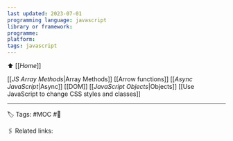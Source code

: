 ```yaml
---
last updated: 2023-07-01
programming language: javascript
library or framework:
programme:
platform:
tags: javascript
---
```

⬆ [[_Home_]]

[[_JS Array Methods_|Array Methods]]
[[Arrow functions]]
[[_Async JavaScript_|Async]]
[[DOM]]
[[_JavaScript Objects_|Objects]]
[[Use JavaScript to change CSS styles and classes]]




---
🏷 Tags: #MOC  #🌱

🖇 Related links:

